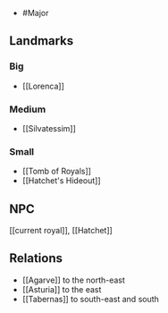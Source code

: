 - #Major
## Landmarks
### Big
- [[Lorenca]]
### Medium
- [[Silvatessim]]
### Small
- [[Tomb of Royals]]
- [[Hatchet's Hideout]]
## NPC
[[current royal]], [[Hatchet]]
## Relations
- [[Agarve]] to the north-east
- [[Asturia]] to the east
- [[Tabernas]] to south-east and south